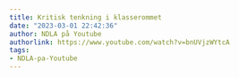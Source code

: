 ```yaml
---
title: Kritisk tenkning i klasserommet
date: "2023-03-01 22:42:36"
author: NDLA på Youtube
authorlink: https://www.youtube.com/watch?v=bnUVjzWYtcA
tags:
- NDLA-pa-Youtube
---
```

